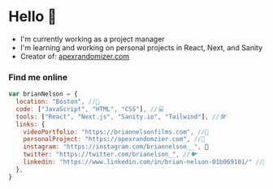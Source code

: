 # Hello 👋

- I'm currently working as a project manager
- I'm learning and working on personal projects in React, Next, and Sanity
- Creator of: [apexrandomizer.com](https://apexrandomizer.com)

### Find me online 

```js
var brianNelson = {
  location: "Boston", //📍
  code: ["JavaScript", "HTML", "CSS"], //💻
  tools: ["React", "Next.js", "Sanity.io", "Tailwind"], //🛠
  links: {
    videoPortfolio: "https://briannelsonfilms.com", //🎥
    personalProject: "https://apexrandomzier.com", //🔀
    instagram: "https://instagram.com/briannelson__", 📸
    twitter: "https://twitter.com/brianelson_", //🐦
    linkedin: "https://www.linkedin.com/in/brian-nelson-01b069101/" //💼
  },
}

```
